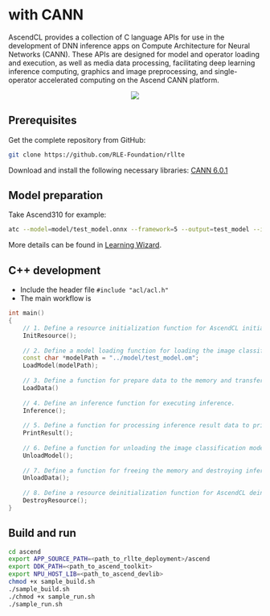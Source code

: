# with CANN

AscendCL provides a collection of C language APIs for use in the development of DNN inference apps on Compute Architecture for Neural Networks (CANN). These APIs are designed for model and operator loading and execution, as well as media data processing, facilitating deep learning inference computing, graphics and image preprocessing, and single-operator accelerated computing on the Ascend CANN platform.

<div align=center>
<img src='../../../assets/images/ascendworkflow.png'>
</div>

## Prerequisites
Get the complete repository from GitHub:
``` sh
git clone https://github.com/RLE-Foundation/rllte
```

Download and install the following necessary libraries:
[CANN 6.0.1](https://www.hiascend.com/document/detail/en/canncommercial/601/overview/index.html)

## Model preparation
Take Ascend310 for example:
``` sh
atc --model=model/test_model.onnx --framework=5 --output=test_model --input_format=NCHW --log=info --soc_version=Ascend310 --input_shape="input:1,9,84,84"
```
More details can be found in [Learning Wizard](https://www.hiascend.com/document/detail/en/CANNCommunityEdition/600alphaX/infacldevg/atctool/atctool_0003.html).

## C++ development
- Include the header file `#include "acl/acl.h"`
- The main workflow is 
``` c++
int main()
{	
    // 1. Define a resource initialization function for AscendCL initialization and runtime resource allocation (specifying a compute device).
	InitResource();
	
    // 2. Define a model loading function for loading the image classification model.
	const char *modelPath = "../model/test_model.om";
	LoadModel(modelPath);
	
    // 3. Define a function for prepare data to the memory and transferring the data to the device.
    LoadData()
	
    // 4. Define an inference function for executing inference.
	Inference();
	
    // 5. Define a function for processing inference result data to print the class indexes of the top 5 confidence values of the test image.
	PrintResult();
	
    // 6. Define a function for unloading the image classification model.
	UnloadModel();
	
    // 7. Define a function for freeing the memory and destroying inference-related data to prevent memory leak.
	UnloadData();
	
    // 8. Define a resource deinitialization function for AscendCL deinitialization and runtime resource deallocation (releasing a compute device).
	DestroyResource();
}
```

## Build and run
``` sh
cd ascend
export APP_SOURCE_PATH=<path_to_rllte_deployment>/ascend
export DDK_PATH=<path_to_ascend_toolkit>
export NPU_HOST_LIB=<path_to_ascend_devlib>
chmod +x sample_build.sh
./sample_build.sh
./chmod +x sample_run.sh
./sample_run.sh
```